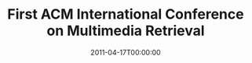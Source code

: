 ---
acronym: ICMR-2011
date: '2011-04-17T00:00:00'
ext_url: http://www.icmr2011.org/
location: Trento, Italy
submission_date: '2010-12-03T00:00:00'
title: First ACM International Conference on Multimedia Retrieval
---